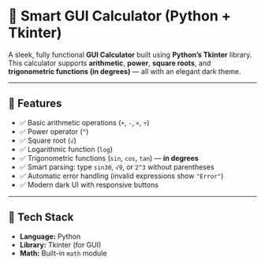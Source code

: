 # 🧮 Smart GUI Calculator (Python + Tkinter)

A sleek, fully functional **GUI Calculator** built using **Python’s Tkinter** library.  
This calculator supports **arithmetic**, **power**, **square roots**, and **trigonometric functions (in degrees)** — all with an elegant dark theme.

---

## 🚀 Features

- ✅ Basic arithmetic operations (`+`, `-`, `×`, `÷`)
- ✅ Power operator (`^`)
- ✅ Square root (`√`)
- ✅ Logarithmic function (`log`)
- ✅ Trigonometric functions (`sin`, `cos`, `tan`) — **in degrees**
- ✅ Smart parsing: type `sin30`, `√9`, or `2^3` without parentheses
- ✅ Automatic error handling (invalid expressions show `"Error"`)
- ✅ Modern dark UI with responsive buttons

---

## 🧩 Tech Stack

- **Language:** Python   
- **Library:** Tkinter (for GUI)  
- **Math:** Built-in `math` module  

